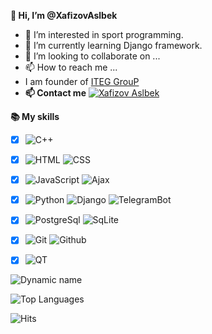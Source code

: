 **👋 Hi, I’m @XafizovAslbek**
- 👀 I’m interested in sport programming.
- 🌱 I’m currently learning Django framework.
- 💞️ I’m looking to collaborate on ...
- 📫 How to reach me ...
- I am founder of [ITEG GrouP](https://iteg.uz)
- **📫 Contact me** [![Xafizov Aslbek](https://img.shields.io/badge/Aslbek7733-003474?style=flat&logo=telegram)](https://t.me/Aslbek7733)

**📚 My skills**
 - [x] ![C++](https://img.shields.io/badge/C++-003464?style=flat&logo=c%2B%2B&logoColor=%230099ee)
 - [x] ![HTML](https://img.shields.io/badge/HTML-003464?style=flat&logo=html5) ![CSS](https://img.shields.io/badge/CSS-003464?style=flat&logo=css3)
 - [x] ![JavaScript](https://img.shields.io/badge/JavaScript-003464?style=flat&logo=javascript) ![Ajax](https://img.shields.io/badge/Ajax-003464?style=flat&logo=Ajax)
 - [x] ![Python](https://img.shields.io/badge/Python-003464?style=flat&logo=python) ![Django](https://img.shields.io/badge/Django-003464?style=flat&logo=django) ![TelegramBot](https://img.shields.io/badge/TelegramBot-003464?style=flat&logo=telegram)
 - [x] ![PostgreSql](https://img.shields.io/badge/MySql-003464?style=flat&logo=MySql&logoColor=%23eeeeee) ![SqLite](https://img.shields.io/badge/SqLite-003464?style=flat&logo=SqLite)
 - [x] ![Git](https://img.shields.io/badge/Git-003464?style=flat&logo=git) ![Github](https://img.shields.io/badge/Github-003464?style=flat&logo=Github)
 - [x] ![QT](https://img.shields.io/badge/QT-003464?style=flat&logo=qt)


![Dynamic name](https://github-readme-stats.vercel.app/api?username=Aslbekjon&show_icons=true&theme=tokyonight)

![Top Languages](https://github-readme-stats.vercel.app/api/top-langs/?username=Aslbekjon&layout=compact&theme=tokyonight)

![Hits](https://hits.seeyoufarm.com/api/count/incr/badge.svg?url=https://github.com/Aslbekjon/)

<img alt='analytics' src='https://profile-counter.glitch.me/Aslbekjon/count.svg' width='0px'>

<!-- ![Snake](https://raw.githubusercontent.com/Aslbekjon/Aslbekjon/main/eo.svg) -->

<!---
Aslbekjon/Aslbekjon is a ✨ special ✨ repository because its `README.md` (this file) appears on your GitHub profile.
You can click the Preview link to take a look at your changes.
--->
